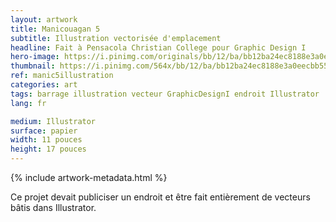 ```yaml
---
layout: artwork
title: Manicouagan 5
subtitle: Illustration vectorisée d'emplacement
headline: Fait à Pensacola Christian College pour Graphic Design I
hero-image: https://i.pinimg.com/originals/bb/12/ba/bb12ba24ec8188e3a0eecbb558b08be4.png
thumbnail: https://i.pinimg.com/564x/bb/12/ba/bb12ba24ec8188e3a0eecbb558b08be4.jpg
ref: manic5illustration
categories: art
tags: barrage illustration vecteur GraphicDesignI endroit Illustrator
lang: fr

medium: Illustrator
surface: papier
width: 11 pouces
height: 17 pouces
---
```

{% include artwork-metadata.html %}

Ce projet devait publiciser un endroit et être fait entièrement de vecteurs bâtis dans Illustrator.
